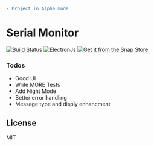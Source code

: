 ```diff
- Project in Alpha mode
```
# Serial Monitor
[![Build Status](https://travis-ci.com/TRIDENTLAB-IN/serial-monitor.svg?branch=master)](https://travis-ci.com/TRIDENTLAB-IN/serial-monitor)
![ElectronJs](https://66.media.tumblr.com/14af8ba53c8105cfa14b00690c7acdeb/33fd4c67ac60f203-b4/s250x400/920019ee5124cf79156f34bb4dc523bb1dab59ef.png)
[![Get it from the Snap Store](https://snapcraft.io/static/images/badges/en/snap-store-black.svg)](https://snapcraft.io/serial-monitor)



### Todos
 - Good UI
 - Write MORE Tests
 - Add Night Mode
 - Better error handling
 - Message type and disply enhancment


License
----
MIT
